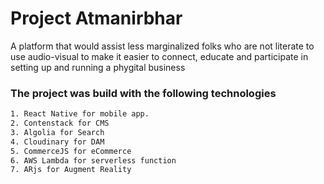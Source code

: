 # Project Atmanirbhar
A platform that would assist less marginalized folks who are not literate to use audio-visual to make it easier to connect, educate and participate in setting up and running a phygital business 

### The project was build with the following technologies
```sh
1. React Native for mobile app.
2. Contenstack for CMS
3. Algolia for Search 
4. Cloudinary for DAM
5. CommerceJS for eCommerce 
6. AWS Lambda for serverless function 
7. ARjs for Augment Reality
```

